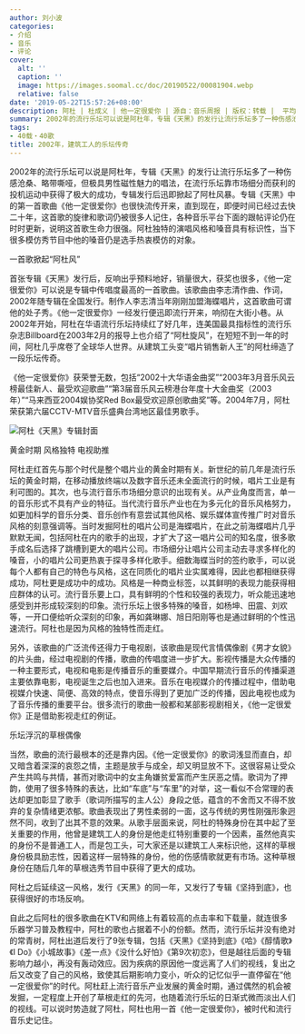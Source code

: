 ```yaml
---
author: 刘小波
categories:
- 介绍
- 音乐
- 评论
cover:
  alt: ''
  caption: ''
  image: https://images.soomal.cc/doc/20190522/00081904.webp
  relative: false
date: '2019-05-22T15:57:26+08:00'
description: 阿杜 | 杜成义 | 他一定很爱你 | 源自：音乐周报 | 版权：转载 |  平均/总评分：10.00/10
summary: 2002年的流行乐坛可以说是阿杜年，专辑《天黑》的发行让流行乐坛多了一种伤感沧桑、略带嘶哑，但极具男性磁性魅力的唱法，在流行乐坛靠市场细分而获利的投机运动中获得了极大的成功，专辑发行后迅即掀起了阿杜风暴……
tags:
- 40载・40歌
title: 2002年，建筑工人的乐坛传奇
---
```


2002年的流行乐坛可以说是阿杜年，专辑《天黑》的发行让流行乐坛多了一种伤感沧桑、略带嘶哑，但极具男性磁性魅力的唱法，在流行乐坛靠市场细分而获利的投机运动中获得了极大的成功，专辑发行后迅即掀起了阿杜风暴。专辑《天黑》中的第一首歌曲《他一定很爱你》也很快流传开来，直到现在，即便时间已经过去快二十年，这首歌的旋律和歌词仍被很多人记住，各种音乐平台下面的跟帖评论仍在时时更新，说明这首歌生命力很强。阿杜独特的演唱风格和嗓音具有标识性，当下很多模仿秀节目中他的嗓音仍是选手热衷模仿的对象。

一首歌掀起“阿杜风”

首张专辑《天黑》发行后，反响出乎预料地好，销量很大，获奖也很多，《他一定很爱你》可以说是专辑中传唱度最高的一首歌曲。该歌曲由李志清作曲、作词，2002年随专辑在全国发行。制作人李志清当年刚刚加盟海蝶唱片，这首歌曲可谓他的处子秀。《他一定很爱你》一经发行便迅即流行开来，响彻在大街小巷。从2002年开始，阿杜在华语流行乐坛持续红了好几年，连美国最具指标性的流行乐杂志Billboard在2003年2月的报导上也介绍了“阿杜旋风”，在短短不到一年的时间，阿杜几乎席卷了全球华人世界。从建筑工头变“唱片销售新人王”的阿杜缔造了一段乐坛传奇。

《他一定很爱你》获荣誉无数，包括“2002十大华语金曲奖”“2003年3月音乐风云榜最佳新人、最受欢迎歌曲”“第3届音乐风云榜港台年度十大金曲奖（2003年）”“马来西亚2004娱协奖Red Box最受欢迎原创歌曲奖”等。2004年7月，阿杜荣获第六届CCTV-MTV音乐盛典台湾地区最佳男歌手。

![阿杜《天黑》专辑封面](https://images.soomal.cc/doc/20190522/00081903.webp)





黄金时期 风格独特 电视助推

阿杜走红首先与那个时代是整个唱片业的黄金时期有关。新世纪的前几年是流行乐坛的黄金时期，在移动播放终端以及数字音乐还未全面流行的时候，唱片工业是有利可图的。其次，也与流行音乐市场细分意识的出现有关。从产业角度而言，单一的音乐形式不具有产业的特征。当代流行音乐产业也在为多元化的音乐风格努力，如更加科学的音乐分类、音乐创作有意尝试其他风格、娱乐媒体宣传推广时对音乐风格的刻意强调等。当时发掘阿杜的唱片公司是海蝶唱片，在此之前海蝶唱片几乎默默无闻，包括阿杜在内的歌手的出现，才扩大了这一唱片公司的知名度，很多歌手成名后选择了跳槽到更大的唱片公司。市场细分让唱片公司主动去寻求多样化的嗓音，小的唱片公司更热衷于探寻多样化歌手。细数海蝶当时的签约歌手，可以说每个人都有自己的特色与风格，这在同质化的唱片业实属难得，因此也都相继获得成功，阿杜更是成功中的成功。风格是一种商业标签，以其鲜明的表现力能获得相应群体的认可。流行音乐要上口，具有鲜明的个性和较强的表现力，听众能迅速地感受到并形成较深刻的印象。流行乐坛上很多特殊的嗓音，如杨坤、田震、刘欢等，一开口便给听众深刻的印象，再如龚琳娜、旭日阳刚等也是通过鲜明的个性迅速流行。阿杜也是因为风格的独特性而走红。

另外，该歌曲的广泛流传还得力于电视剧，该歌曲是现代言情偶像剧《男才女貌》的片头曲，经过电视剧的传播，歌曲的传唱度进一步扩大。影视传播是大众传播的一种主要形式，电视和电影是传播音乐的重要媒介。中国早期流行音乐的传播渠道主要依靠电影，电视诞生之后也加入进来。音乐在电视媒介的传播过程中，借助电视媒介快速、简便、高效的特点，使音乐得到了更加广泛的传播，因此电视也成为了音乐传播的重要平台。很多流行的歌曲一般都和某部影视剧相关，《他一定很爱你》正是借助影视走红的例证。

乐坛浮沉的草根偶像

当然，歌曲的流行最根本的还是靠内因。《他一定很爱你》的歌词浅显而直白，却又暗含着深深的哀怨之情，主题是放手与成全，却又明显放不下。这很容易让受众产生共鸣与共情，甚而对歌词中的女主角嫌贫爱富而产生厌恶之情。歌词为了押韵，使用了很多特殊的表达，比如“车底”与“车里”的对举，这一看似不合常理的表达却更加彰显了歌手（歌词所描写的主人公）身段之低，蕴含的不舍而又不得不放弃的复杂情绪更浓郁。歌曲表现出了男性柔弱的一面，这与传统的男性刚强形象迥然不同，收到了出其不意的效果。从歌手层面来说，阿杜的特殊身份在其中起了至关重要的作用，他曾是建筑工人的身份是他走红特别重要的一个因素，虽然他真实的身份不是普通工人，而是包工头，可大家还是以建筑工人来标识他，这样的草根身份极具励志性，因着这样一层特殊的身份，他的伤感情歌就更有市场。这种草根身份在随后几年的草根选秀节目中获得了更大的成功。

阿杜之后延续这一风格，发行《天黑》的同一年，又发行了专辑《坚持到底》，也获得很好的市场反响。

自此之后阿杜的很多歌曲在KTV和网络上有着较高的点击率和下载量，就连很多乐器学习普及教程中，阿杜的歌也占据着不小的份额。然而，流行乐坛并没有绝对的常青树，阿杜出道后发行了9张专辑，包括《天黑》《坚持到底》《哈》《醇情歌》《I Do》《小城故事》《差一点》《没什么好怕》《第9次初恋》，但是越往后面的专辑影响力越小，再没有轰动效应。因为疾病的原因他一度远离了人们的视线，复出之后又改变了自己的风格，致使其后期影响力变小，听众的记忆似乎一直停留在“他一定很爱你”的时代。阿杜赶上流行音乐产业发展的黄金时期，通过偶然的机会被发掘，一定程度上开创了草根走红的先河，也随着流行乐坛的日渐式微而淡出人们的视线。可以说时势造就了阿杜，阿杜也用一首《他一定很爱你》，被时代和流行音乐史记住。